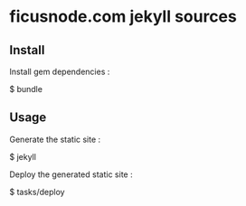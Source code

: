 # ficusnode.com jekyll sources

## Install

Install gem dependencies :

  $ bundle

## Usage

Generate the static site :

  $ jekyll

Deploy the generated static site :

  $ tasks/deploy
